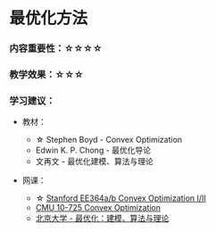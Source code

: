 # 最优化方法

### 内容重要性：☆☆☆☆

### 教学效果：☆☆☆

### 学习建议：

* 教材：
  * ☆ Stephen Boyd - Convex Optimization
  * Edwin K. P. Chong - 最优化导论
  * 文再文 - 最优化建模、算法与理论
*   网课：

    * ☆ [Stanford EE364a/b Convex Optimization I/II](https://csdiy.wiki/%E6%95%B0%E5%AD%A6%E8%BF%9B%E9%98%B6/convex/)
    * [CMU 10-725 Convex Optimization](https://www.bilibili.com/video/BV1cL411F7fP)
    * [北京大学 - 最优化：建模、算法与理论](https://www.bilibili.com/video/BV1Kc411i7kJ)


